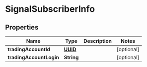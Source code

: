 # SignalSubscriberInfo

## Properties
Name | Type | Description | Notes
------------ | ------------- | ------------- | -------------
**tradingAccountId** | [**UUID**](UUID.md) |  |  [optional]
**tradingAccountLogin** | **String** |  |  [optional]
